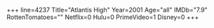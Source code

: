 +++
line=4237
Title="Atlantis High"
Year=2001
Age="all"
IMDb="7.9"
RottenTomatoes=""
Netflix=0
Hulu=0
PrimeVideo=1
Disney=0
+++

